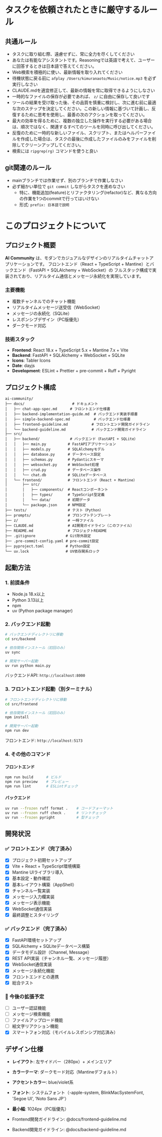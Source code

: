 # タスクを依頼されたときに厳守するルール
## 共通ルール
- タスクに取り組む際、遠慮せずに、常に全力を尽くしてください
- あなたは有能なアシスタントです。Reasoningでは英語で考えて、ユーザーに回答するときは日本語で答えてください。
- Web検索を積極的に使い、最新情報を取り入れてください
- 待機状態に戻る前に `afplay /Users/kimuranaoto/Music/notice.mp3` を必ず実行しなさい
- CLAUDE.mdを適宜修正して、最新の情報を常に取得できるようにしなさい
- 一時的なファイルの保存が必要であれば、 `z/` に自由に保存して良いです
- ツールの結果を受け取った後、その品質を慎重に検討し、次に進む前に最適な次のステップを決定してください。この新しい情報に基づいて計画し、反復するために思考を使用し、最善の次のアクションを取ってください。
- 最大の効率を得るために、複数の独立した操作を実行する必要がある場合は、順次ではなく、関連するすべてのツールを同時に呼び出してください。
- 反復のために一時的な新しいファイル、スクリプト、またはヘルパーファイルを作成した場合は、タスクの最後に作成したファイルのみをファイルを削除してクリーンアップしてください。
- 検索には `ripgrep(rg)` コマンドを使うと良い

## git関連のルール
- mainブランチでは作業せず、別のブランチで作業しなさい
- 必ず細かい単位で `git commit` しながらタスクを進めなさい
  - 特に、機能追加(feature)とリファクタリング(refactor)など、異なる方向の作業を1つのcommitで行ってはいけない
  - 形式: `prefix: 日本語で説明`

# このプロジェクトについて

## プロジェクト概要

**AI Community** は、モダンでカジュアルなデザインのリアルタイムチャットアプリケーションです。
フロントエンド（React + TypeScript + Mantine）とバックエンド（FastAPI + SQLAlchemy + WebSocket）の
フルスタック構成で実装されており、リアルタイム通信とメッセージ永続化を実現しています。

### 主要機能
- 複数チャンネルでのチャット機能
- リアルタイムメッセージ送受信（WebSocket）
- メッセージの永続化（SQLite）
- レスポンシブデザイン（PC版優先）
- ダークモード対応

### 技術スタック
- **Frontend**: React 18.x + TypeScript 5.x + Mantine 7.x + Vite
- **Backend**: FastAPI + SQLAlchemy + WebSocket + SQLite
- **Icons**: Tabler Icons
- **Date**: dayjs
- **Development**: ESLint + Prettier + pre-commit + Ruff + Pyright

## プロジェクト構成

```
ai-community/
├── docs/                      # ドキュメント
│   ├── chat-app-spec.md      # フロントエンド仕様書
│   ├── backend-implementation-guide.md  # バックエンド実装手順書
│   ├── simple-backend-spec.md           # バックエンド仕様書
│   ├── frontend-guideline.md           # フロントエンド開発ガイドライン
│   └── backend-guideline.md            # バックエンド開発ガイドライン
├── src/
│   ├── backend/              # バックエンド（FastAPI + SQLite）
│   │   ├── main.py          # FastAPIアプリケーション
│   │   ├── models.py        # SQLAlchemyモデル
│   │   ├── database.py      # データベース設定
│   │   ├── schemas.py       # Pydanticスキーマ
│   │   ├── websocket.py     # WebSocket処理
│   │   ├── crud.py          # データベース操作
│   │   └── chat.db          # SQLiteデータベース
│   └── frontend/            # フロントエンド（React + Mantine）
│       ├── src/
│       │   ├── components/  # Reactコンポーネント
│       │   ├── types/       # TypeScript型定義
│       │   └── data/        # 初期データ
│       └── package.json     # NPM設定
├── tests/                   # テスト（Python）
├── prompts/                 # プロンプトテンプレート
├── z/                       # 一時ファイル
├── CLAUDE.md                # AI開発ガイドライン（このファイル）
├── README.md                # プロジェクトREADME
├── .gitignore              # Git除外設定
├── .pre-commit-config.yaml # pre-commit設定
├── pyproject.toml          # Python設定
└── uv.lock                 # UV依存関系ロック
```

## 起動方法

### 1. 前提条件
- Node.js 18.x以上
- Python 3.13以上
- npm
- uv (Python package manager)

### 2. バックエンド起動
```bash
# バックエンドディレクトリに移動
cd src/backend

# 依存関係インストール（初回のみ）
uv sync

# 開発サーバー起動
uv run python main.py
```

バックエンドAPI: `http://localhost:8000`

### 3. フロントエンド起動（別ターミナル）
```bash
# フロントエンドディレクトリに移動
cd src/frontend

# 依存関係インストール（初回のみ）
npm install

# 開発サーバー起動
npm run dev
```

フロントエンド: `http://localhost:5173`

### 4. その他のコマンド

#### フロントエンド
```bash
npm run build      # ビルド
npm run preview    # プレビュー
npm run lint       # ESLintチェック
```

#### バックエンド
```bash
uv run --frozen ruff format .    # コードフォーマット
uv run --frozen ruff check .     # リントチェック
uv run --frozen pyright          # 型チェック
```

## 開発状況

### ✅ フロントエンド（完了済み）
- [x] プロジェクト初期セットアップ
- [x] Vite + React + TypeScript環境構築
- [x] Mantine UIライブラリ導入
- [x] 基本設定・動作確認
- [x] 基本レイアウト構築（AppShell）
- [x] チャンネル一覧実装
- [x] メッセージ入力欄実装
- [x] メッセージ表示機能
- [x] WebSocket通信実装
- [x] 最終調整とスタイリング

### ✅ バックエンド（完了済み）
- [x] FastAPI環境セットアップ
- [x] SQLAlchemy + SQLiteデータベース構築
- [x] データモデル設計（Channel, Message）
- [x] REST API実装（チャンネル一覧、メッセージ履歴）
- [x] WebSocket通信実装
- [x] メッセージ永続化機能
- [x] フロントエンドとの連携
- [x] 総合テスト

### 🚧 今後の拡張予定
- [ ] ユーザー認証機能
- [ ] メッセージ検索機能
- [ ] ファイルアップロード機能
- [ ] 絵文字リアクション機能
- [x] スマートフォン対応（モバイルレスポンシブ対応済み）

## デザイン仕様

- **レイアウト**: 左サイドバー（280px）+ メインエリア
- **カラーテーマ**: ダークモード対応（Mantineデフォルト）
- **アクセントカラー**: blue/violet系
- **フォント**: システムフォント（-apple-system, BlinkMacSystemFont, 'Segoe UI', 'Noto Sans JP'）
- **最小幅**: 1024px（PC版優先）

- Frontend開発ガイドライン: @docs/frontend-guideline.md
- Backend開発ガイドライン: @docs/backend-guideline.md
